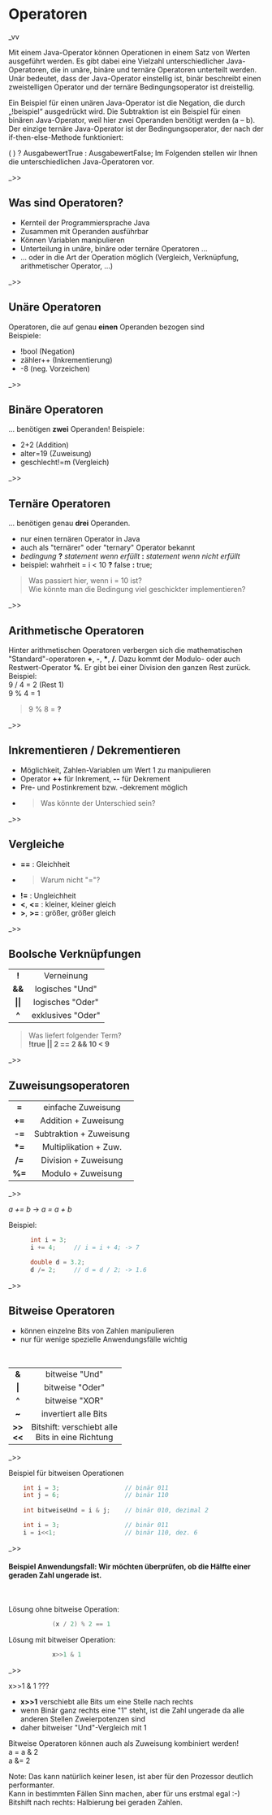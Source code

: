 # Operatoren


_vv

Mit einem Java-Operator können Operationen in einem Satz von Werten ausgeführt werden. Es gibt dabei eine Vielzahl unterschiedlicher Java-Operatoren, die in unäre, binäre und ternäre Operatoren unterteilt werden. Unär bedeutet, dass der Java-Operator einstellig ist, binär beschreibt einen zweistelligen Operator und der ternäre Bedingungsoperator ist dreistellig.

Ein Beispiel für einen unären Java-Operator ist die Negation, die durch „!beispiel“ ausgedrückt wird. Die Subtraktion ist ein Beispiel für einen binären Java-Operator, weil hier zwei Operanden benötigt werden (a – b). Der einzige ternäre Java-Operator ist der Bedingungsoperator, der nach der if-then-else-Methode funktioniert:

( <boolescher ausdruck=""> ) ? AusgabewertTrue : AusgabewertFalse;
Im Folgenden stellen wir Ihnen die unterschiedlichen Java-Operatoren vor.

_>>
## Was sind Operatoren? 


- Kernteil der Programmiersprache Java
- Zusammen mit Operanden ausführbar
- Können Variablen manipulieren
- Unterteilung in unäre, binäre oder ternäre Operatoren ...
- ... oder in die Art der Operation möglich (Vergleich, Verknüpfung, arithmetischer Operator, ...)

_>>
## Unäre Operatoren

Operatoren, die auf genau **einen** Operanden bezogen sind  
Beispiele:
- !bool (Negation)
- zähler++ (Inkrementierung)
- -8 (neg. Vorzeichen)


_>>
## Binäre Operatoren

... benötigen **zwei** Operanden!
Beispiele:
- 2+2 (Addition)
- alter=19 (Zuweisung)
- geschlecht!=m (Vergleich)


_>>
## Ternäre Operatoren

... benötigen genau **drei** Operanden.
- nur einen ternären Operator in Java 
- auch als "ternärer" oder "ternary" Operator bekannt
- *bedingung* **?** *statement wenn erfüllt* **:** *statement wenn nicht erfüllt*
- beispiel: wahrheit = i < 10 **?** false **:** true;
> Was passiert hier, wenn i = 10 ist?  
> Wie könnte man die Bedingung viel geschickter implementieren?


_>>
## Arithmetische Operatoren

Hinter arithmetischen Operatoren verbergen sich die mathematischen "Standard"-operatoren **+**, **-**, __*__, **/**.
Dazu kommt der Modulo- oder auch Restwert-Operator **%**. Er gibt bei einer Division den ganzen Rest zurück.<br>
Beispiel:           
9 / 4 = 2 (Rest 1)  
9 % 4 = 1  
>9 % 8 = **?**


_>>
## Inkrementieren / Dekrementieren

- Möglichkeit, Zahlen-Variablen um Wert 1 zu manipulieren
- Operator **++** für Inkrement, **--** für Dekrement
- Pre- und Postinkrement bzw. -dekrement möglich
- >Was könnte der Unterschied sein?


_>>
## Vergleiche

- **==** : Gleichheit
- > Warum nicht "="?
- **!=** : Ungleichheit
- **<**, **<=** : kleiner, kleiner gleich
- **>**, **>=** : größer, größer gleich


_>>
## Boolsche Verknüpfungen
|          |                   |
|:--------:|:-----------------:|
|  **!**   |    Verneinung     |
|  **&&**  |  logisches "Und"  |
| **\|\|** | logisches "Oder"  |
|  **^**   | exklusives "Oder" |
> Was liefert folgender Term?  
> **!true || 2 == 2 && 10 < 9** 


_>>
## Zuweisungsoperatoren

|        |                         |
|:------:|:-----------------------:|
| **=**  |   einfache Zuweisung    |
| **+=** |  Addition + Zuweisung   |
| **-=** | Subtraktion + Zuweisung |
| __*=__ |  Multiplikation + Zuw.  |
| **/=** |  Division + Zuweisung   |
| **%=** |   Modulo + Zuweisung    | 

_>>

*a += b* → *a = a + b*

Beispiel: 
  ```java
        int i = 3;
        i += 4;     // i = i + 4; -> 7

        double d = 3.2;
        d /= 2;     // d = d / 2; -> 1.6
  ```


_>>
## Bitweise Operatoren

- können einzelne Bits von Zahlen manipulieren
- nur für wenige spezielle Anwendungsfälle wichtig
<br>

|                    |                                                     |
|:------------------:|:---------------------------------------------------:|
|       **&**        |                   bitweise "Und"                    |
|       **\|**       |                   bitweise "Oder"                   |
|       **^**        |                   bitweise  "XOR"                   |
|       **~**        |                invertiert alle Bits                 |
| **>>** <br> **<<** | Bitshift: verschiebt alle<br> Bits in eine Richtung |

_>>

Beispiel für bitweisen Operationen  
```java
    int i = 3;                  // binär 011
    int j = 6;                  // binär 110
    
    int bitweiseUnd = i & j;    // binär 010, dezimal 2
```
```java
    int i = 3;                  // binär 011
    i = i<<1;                   // binär 110, dez. 6
```

_>>

#### Beispiel Anwendungsfall: Wir möchten überprüfen, ob die Hälfte einer geraden Zahl ungerade ist.  

<br>

Lösung ohne bitweise Operation:  
```java
            (x / 2) % 2 == 1
```
Lösung mit bitweiser Operation:  
```java
            x>>1 & 1
```

_>>

x>>1 & 1 ???  
- **x>>1** verschiebt alle Bits um eine Stelle nach rechts 
- wenn Binär ganz rechts eine "1" steht, ist die Zahl ungerade da alle anderen Stellen Zweierpotenzen sind  
- daher bitweiser "Und"-Vergleich mit 1

Bitweise Operatoren können auch als Zuweisung kombiniert werden!  
a = a & 2  
a &= 2

Note: Das kann natürlich keiner lesen, ist aber für den Prozessor deutlich performanter.  
Kann in bestimmten Fällen Sinn machen, aber für uns erstmal egal :-)  
Bitshift nach rechts: Halbierung bei geraden Zahlen.